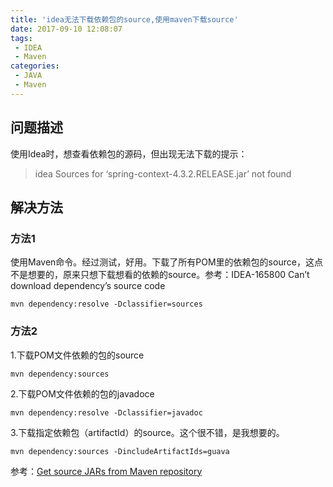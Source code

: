 ```yaml
---
title: 'idea无法下载依赖包的source,使用maven下载source'
date: 2017-09-10 12:08:07
tags:
 - IDEA
 - Maven
categories: 
 - JAVA
 - Maven
---
```


## 问题描述
使用Idea时，想查看依赖包的源码，但出现无法下载的提示：
> idea Sources for ‘spring-context-4.3.2.RELEASE.jar’ not found

## 解决方法
### 方法1
使用Maven命令。经过测试，好用。下载了所有POM里的依赖包的source，这点不是想要的，原来只想下载想看的依赖的source。参考：IDEA-165800 Can’t download dependency’s source code
``` 
mvn dependency:resolve -Dclassifier=sources
```
### 方法2
1.下载POM文件依赖的包的source
```
mvn dependency:sources
```
2.下载POM文件依赖的包的javadoce
```
mvn dependency:resolve -Dclassifier=javadoc
```
3.下载指定依赖包（artifactId）的source。这个很不错，是我想要的。
```
mvn dependency:sources -DincludeArtifactIds=guava
```
参考：[Get source JARs from Maven repository](https://stackoverflow.com/questions/2059431/get-source-jars-from-maven-repository)
　 